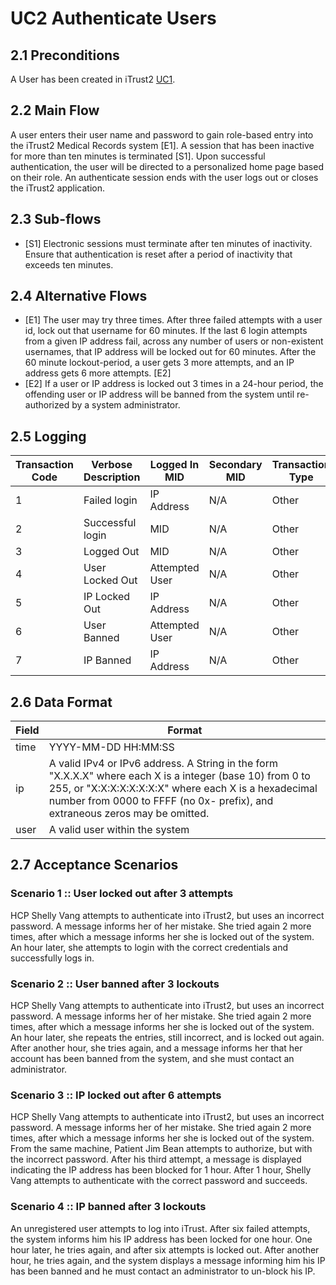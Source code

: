 # UC2 Authenticate Users

## 2.1 Preconditions
A User has been created in iTrust2 [UC1](uc1).

## 2.2 Main Flow
A user enters their user name and password to gain role-based entry into the iTrust2 Medical Records system [E1].  A session that has been inactive for more than ten minutes is terminated [S1].  Upon successful authentication, the user will be directed to a personalized home page based on their role.  An authenticate session ends with the user logs out or closes the iTrust2 application.

## 2.3 Sub-flows

  * [S1] Electronic sessions must terminate after ten minutes of inactivity. Ensure that authentication is reset after a period of inactivity that exceeds ten minutes.


## 2.4 Alternative Flows

   * [E1] The user may try three times. After three failed attempts with a user id, lock out that username for 60 minutes. If the last 6 login attempts from a given IP address fail, across any number of users or non-existent usernames, that IP address will be locked out for 60 minutes. After the 60 minute lockout-period, a user gets 3 more attempts, and an IP address gets 6 more attempts. [E2]
   * [E2] If a user or IP address is locked out 3 times in a 24-hour period, the offending user or IP address will be banned from the system until re-authorized by a system administrator.



## 2.5 Logging
| Transaction Code | Verbose Description | Logged In MID | Secondary MID | Transaction Type | Patient Viewable |
|------------------|---------------------|---------------|---------------|------------------|------------------|
| 1 | Failed login | IP Address | N/A | Other | Yes |
| 2 | Successful login | MID | N/A | Other | Yes |
| 3 | Logged Out | MID | N/A | Other | Yes |
| 4 | User Locked Out | Attempted User | N/A | Other | Yes |
| 5 | IP Locked Out | IP Address | N/A | Other | Yes|
| 6 | User Banned | Attempted User | N/A | Other | Yes|
| 7 | IP Banned | IP Address | N/A | Other | Yes|


## 2.6 Data Format
|Field|Format|
|----|-----|
|time| YYYY-MM-DD HH:MM:SS|
|ip| A valid IPv4 or IPv6 address. A String in the form "X.X.X.X" where each X is a integer (base 10) from 0 to 255, or "X:X:X:X:X:X:X:X" where each X is a hexadecimal number from 0000 to FFFF (no 0x- prefix), and extraneous zeros may be omitted.|
|user| A valid user within the system|

## 2.7 Acceptance Scenarios

### Scenario 1 :: User locked out after 3 attempts
HCP Shelly Vang attempts to authenticate into iTrust2, but uses an incorrect password. A message informs her of her mistake. She tried again 2 more times, after which a message informs her she is locked out of the system. An hour later, she attempts to login with the correct credentials and successfully logs in.

### Scenario 2 :: User banned after 3 lockouts
HCP Shelly Vang attempts to authenticate into iTrust2, but uses an incorrect password. A message informs her of her mistake. She tried again 2 more times, after which a message informs her she is locked out of the system. An hour later, she repeats the entries, still incorrect, and is locked out again. After another hour, she tries again, and a message informs her that her account has been banned from the system, and she must contact an administrator.

### Scenario 3 :: IP locked out after 6 attempts
HCP Shelly Vang attempts to authenticate into iTrust2, but uses an incorrect password. A message informs her of her mistake. She tried again 2 more times, after which a message informs her she is locked out of the system. From the same machine, Patient Jim Bean attempts to authorize, but with the incorrect password. After his third attempt, a message is displayed indicating the IP address has been blocked for 1 hour. After 1 hour, Shelly Vang attempts to authenticate with the correct password and succeeds.

### Scenario 4 :: IP banned after 3 lockouts
An unregistered user attempts to log into iTrust. After six failed attempts, the system informs him his IP address has been locked for one hour. One hour later, he tries again, and after six attempts is locked out. After another hour, he tries again, and the system displays a message informing him his IP has been banned and he must contact an administrator to un-block his IP.